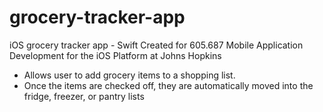 # grocery-tracker-app
iOS grocery tracker app - Swift
Created for 605.687 Mobile Application Development for the iOS Platform at Johns Hopkins

- Allows user to add grocery items to a shopping list.
- Once the items are checked off, they are automatically moved into the fridge, freezer, or pantry lists
